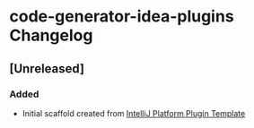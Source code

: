 <!-- Keep a Changelog guide -> https://keepachangelog.com -->

# code-generator-idea-plugins Changelog

## [Unreleased]
### Added
- Initial scaffold created from [IntelliJ Platform Plugin Template](https://github.com/JetBrains/intellij-platform-plugin-template)
